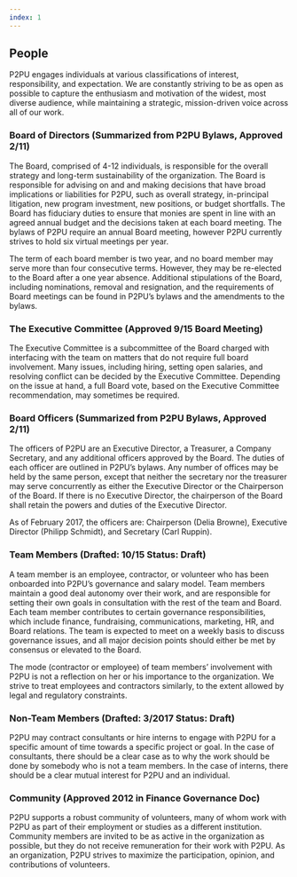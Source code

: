 ```yaml
---
index: 1
---
```

## People

P2PU engages individuals at various classifications of interest, responsibility, and expectation. We are constantly striving to be as open as possible to capture the enthusiasm and motivation of the widest, most diverse audience, while maintaining a strategic, mission-driven voice across all of our work.

### Board of Directors (Summarized from P2PU Bylaws, Approved 2/11)
The Board, comprised of 4-12 individuals, is responsible for the overall strategy and long-term sustainability of the organization. The Board is responsible for advising on and and making decisions that have broad implications or liabilities for P2PU, such as overall strategy, in-principal litigation, new program investment, new positions, or budget shortfalls. The Board has fiduciary duties to ensure that monies are spent in line with an agreed annual budget and the decisions taken at each board meeting. The bylaws of P2PU require an annual Board meeting, however P2PU currently strives to hold six virtual meetings per year.

The term of each board member is two year, and no board member may serve more than four consecutive terms. However, they may be re-elected to the Board after a one year absence. Additional stipulations of the Board, including nominations, removal and resignation, and the requirements of Board meetings can be found in P2PU’s bylaws and the amendments to the bylaws.

### The Executive Committee (Approved 9/15 Board Meeting)
The Executive Committee is a subcommittee of the Board charged with interfacing with the team on matters that do not require full board involvement. Many issues, including hiring, setting open salaries, and resolving conflict can be decided by the Executive Committee. Depending on the issue at hand, a full Board vote, based on the Executive Committee recommendation, may sometimes be required.

### Board Officers (Summarized from P2PU Bylaws, Approved 2/11)
The officers of P2PU are an Executive Director, a Treasurer, a Company Secretary, and any additional officers approved by the Board. The duties of each officer are outlined in P2PU’s bylaws. Any number of offices may be held by the same person, except that neither the secretary nor the treasurer may serve concurrently as either the Executive Director or the Chairperson of the Board. If there is no Executive Director, the chairperson of the Board shall retain the powers and duties of the Executive Director. 

As of February 2017, the officers are: Chairperson (Delia Browne), Executive Director (Philipp Schmidt), and Secretary (Carl Ruppin).

### Team Members (Drafted: 10/15 Status: Draft)
A team member is an employee, contractor, or volunteer who has been onboarded into P2PU’s  governance and salary model. Team members maintain a good deal autonomy over their work, and are responsible for setting their own goals in consultation with the rest of the team and Board. Each team member contributes to certain governance responsibilities, which include finance, fundraising, communications, marketing, HR, and Board relations. The team is expected to meet on a weekly basis to discuss governance issues, and all major decision points should either be met by consensus or elevated to the Board.

The mode (contractor or employee) of team members’ involvement with P2PU is not a reflection on her or his importance to the organization. We strive to treat employees and contractors similarly, to the extent allowed by legal and regulatory constraints. 

### Non-Team Members (Drafted: 3/2017 Status: Draft)
P2PU may contract consultants or hire interns to engage with P2PU for a specific amount of time towards a specific project or goal. In the case of consultants, there should be a clear case as to why the work should be done by somebody who is not a team members. In the case of interns, there should be a clear mutual interest for P2PU and an individual.

### Community (Approved 2012 in Finance Governance Doc)
P2PU supports a robust community of volunteers, many of whom work with P2PU as part of their employment or studies as a different institution. Community members are invited to be as active in the organization as possible, but they do not receive remuneration for their work with P2PU. As an organization, P2PU strives to maximize the participation, opinion, and contributions of volunteers.

